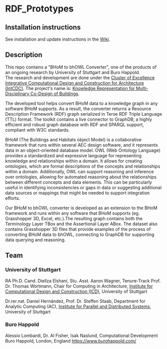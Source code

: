 # RDF_Prototypes
## Installation instructions
See installation and update instructions in the [Wiki](https://github.com/BHoM/RDF_Prototypes/wiki/Installation-and-update-instructions).

## Description

This repo contains a "BHoM to bhOWL Converter", one of the products of an ongoing research by University of Stuttgart and Buro Happold.  
The research and development are done under the [Cluster of Excellence Integrative Computational Design and Construction for Architecture (IntCDC)](https://www.intcdc.uni-stuttgart.de/). The project's name is: [Knowledge Representation for Multi-Disciplinary Co-Design of Buildings](https://www.intcdc.uni-stuttgart.de/research/research-projects/rp-20/).

The developed tool helps convert BHoM data to a knowledge graph in any software BHoM supports. As a result, the converter returns a Resource Description Framework (RDF) graph serialized in Terse RDF Triple Language (TTL) format. The toolkit contains a live connector to GraphDB, a highly efficient and robust graph database with RDF and SPARQL support, compliant with W3C standards.

BHoM (The Buildings and Habitats object Model) is a collaborative framework that runs within several AEC design software, and it represents data in an object-oriented database model. OWL (Web Ontology Language) provides a standardized and expressive language for representing knowledge and relationships within a domain. It allows for creating ontologies, which are formal descriptions of the concepts and relationships within a domain. Additionally, OWL can support reasoning and inference over ontologies, allowing for automated reasoning about the relationships between different concepts and data elements. This can be particularly useful in identifying inconsistencies or gaps in data or suggesting additional data sources or mappings that might be needed to support integration efforts.

Our BHoM to bhOWL converter is developed as an extension to the BHoM framework and runs within any software that BHoM supports (eg. Grasshopper 3D, Excel, etc.).The resulting graph contains both the Terminology Layer TBox and the Assertional Layer ABox. The dataset also contains Grasshopper 3D files that provide examples of the process of converting BHoM data to bhOWL, connecting to GraphDB for supporting data querying and reasoning.




## Team

### University of Stuttgart 
RA Ph.D. Cand. Diellza Elshani, Stu. Asst. Aaron Wagner, Tenure-Track Prof. Dr. Thomas Wortmann, Chair for Computing in Architecture, [Institute for Computational Design and Construction (ICD)](https://www.icd.uni-stuttgart.de/), University of Stuttgart 

Dr.rer.nat. Daniel Hernández, Prof. Dr. Steffen Staab, Department for Analytic Computing (AC), [Institute for Parallel and Distributed Systems](https://www.ipvs.uni-stuttgart.de/), University of Stuttgart 

### Buro Happold
Alessio Lombardi, Dr. Al Fisher, Isak Naslund, Computational Development Buro Happold, London, England https://www.burohappold.com/



